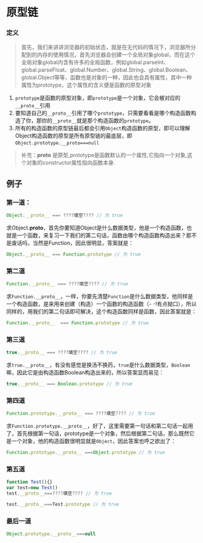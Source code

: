# 原型链

### 定义

> 首先，我们来讲讲浏览器的初始状态，就是在无代码的情况下，浏览器所分配到的内存的使用情况，首先浏览器会创建一个全局对象global，而在这个全局对象global内含有许多的全局函数，例如global.parseInt、global.parseFloat、global.Number、global.String、global.Boolean、global.Object等等，函数也是对象的一种，因此也会具有属性，其中一种属性为prototype，这个属性的含义便是函数的原型对象

1. `prototype`是函数的原型对象，即`prototype`是一个对象，它会被对应的`__proto__`引用
2. 要知道自己的`__proto__`引用了哪个`prototype`，只需要看看是哪个构造函数构造了你，那你的`__proto__`就是那个构造函数的`prototype`。
3. 所有的构造函数的原型链最后都会引用`Object`构造函数的原型，即可以理解Object构造函数的原型是所有原型链的最底层，即`Object.prototype.__proto===null`

> 补充：__proto__ 是原型,prototype是函数默认的一个属性,它指向一个对象,这个对象的constructor属性指向函数本身.


## 例子

### 第一道：

```js
Object.__proto__ === ????填空???? // 为 true
```

求Object.__proto__，首先你要知道Object是什么数据类型，他是一个构造函数，也就是一个函数，来复习一下我们的第二句话，函数由哪个构造函数构造出来？那不是废话吗，当然是Function，因此很明显，答案就是：

```js
Object.__proto__ === Function.prototype // 为 true
```

### 第二道

```js
Function.__proto__ === ????填空???? // 为 true
```

求`Function.__proto__`，一样，你要先清楚`Function`是什么数据类型，他同样是一个构造函数，是来用来创建（构造）一个函数的构造函数（- -!有点拗口），所以同样的，用我们的第二句话即可解决，这个构造函数同样是函数，因此答案就是：

```js
Function.__proto__  === Function.prototype // 为 true
```

### 第三道

```js
true.__proto__ === ????填空???? // 为 true
```

求`true.__proto__`，有没有感觉是换汤不换药，`true`是什么数据类型，`Boolean`嘛，因此它是由构造函数Boolean构造出来的，所以答案显而易见：

```js
true.__proto__ === Boolean.prototype // 为 true
```

### 第四道

```js
Function.prototype.__proto__ === ????填空???? // 为 true
```

求`Function.prototype.__proto__`，好了，这里需要第一句话和第二句话一起用了，首先根据第一句话，prototype是一个对象，然后根据第二句话，那么既然它是一个对象，他的构造函数很明显就是`Object`，因此答案也呼之欲出了：

```js
Function.prototype.__proto__ ===Object.prototype // 为 true
```

### 第五道

```js
function Test(){}
var test=new Test()
test.__proto__===????填空???? // 为 true
```

```js
test.__proto__===Test.prototype // 为 true
```

### 最后一道

```js
Object.prototype.__proto__===null
```